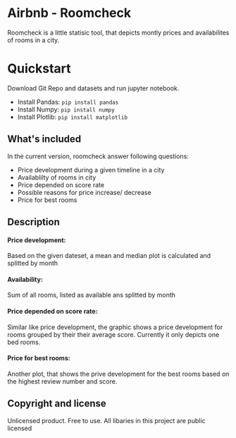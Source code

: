 # Airbnb - Roomcheck
Roomcheck is a little statisic tool, that depicts montly prices and availabilites of rooms in a city.

# Quickstart
Download Git Repo and datasets and run jupyter notebook.

- Install Pandas: `pip install pandas`
- Install Numpy: `pip install numpy`
- Install Plotlib: `pip install matplotlib` 

## What's included

In the current version, roomcheck answer following questions:
- Price development during a given timeline in a city 
- Availablilty of rooms in city
- Price depended on score rate
- Possible reasons for price increase/ decrease
- Price for best rooms

## Description

#### Price development:
Based on the given dateset, a mean and median plot is calculated and splitted by month

#### Availability:
Sum of all rooms, listed as available ans splitted by month

#### Price depended on score rate:
Similar like price development, the graphic shows a price development for rooms grouped by their their average score.
Currently it only depicts one bed rooms.

#### Price for best rooms:
Another plot, that shows the prive development for the best rooms based on the highest review number and score.


## Copyright and license
Unlicensed  product. Free to use. All libaries in this project are public licensed 
